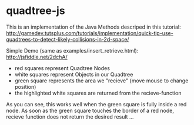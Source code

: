 quadtree-js
===========

This is an implementation of the Java Methods descriped in this tutorial:
http://gamedev.tutsplus.com/tutorials/implementation/quick-tip-use-quadtrees-to-detect-likely-collisions-in-2d-space/


Simple Demo (same as examples/insert_retrieve.html):
http://jsfiddle.net/2dchA/

- red squares represent Quadtree Nodes
- white squares represent Objects in our Quadtree
- green square represents the area we "recieve" (move mouse to change position) 
- the highlighted white squares are returned from the recieve-function

As you can see, this works well when the green square is fully inside a red node.
As soon as the green square touches the border of a red node, recieve function does not return the desired result ... 


